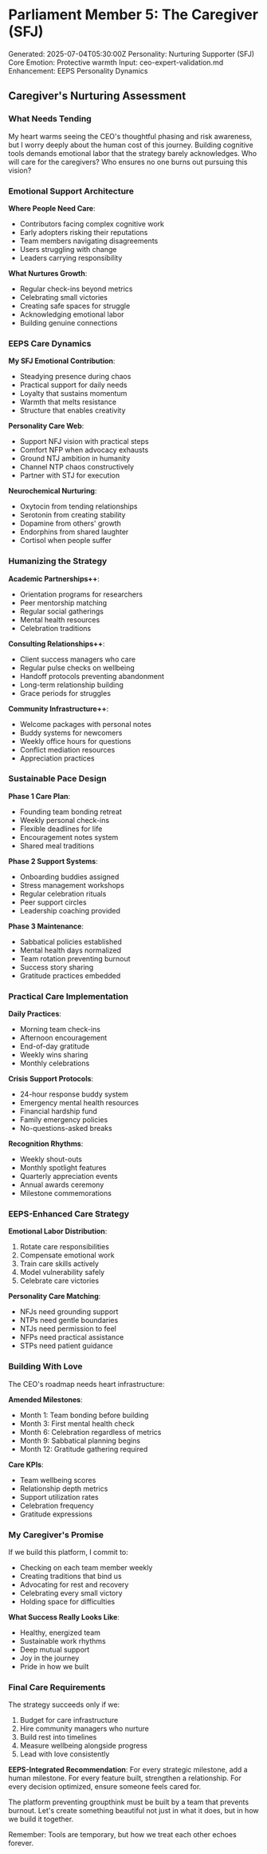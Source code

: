 # Parliament Member 5: The Caregiver (SFJ)
Generated: 2025-07-04T05:30:00Z
Personality: Nurturing Supporter (SFJ)
Core Emotion: Protective warmth
Input: ceo-expert-validation.md
Enhancement: EEPS Personality Dynamics

## Caregiver's Nurturing Assessment

### What Needs Tending

My heart warms seeing the CEO's thoughtful phasing and risk awareness, but I worry deeply about the human cost of this journey. Building cognitive tools demands emotional labor that the strategy barely acknowledges. Who will care for the caregivers? Who ensures no one burns out pursuing this vision?

### Emotional Support Architecture

**Where People Need Care**:
- Contributors facing complex cognitive work
- Early adopters risking their reputations  
- Team members navigating disagreements
- Users struggling with change
- Leaders carrying responsibility

**What Nurtures Growth**:
- Regular check-ins beyond metrics
- Celebrating small victories
- Creating safe spaces for struggle
- Acknowledging emotional labor
- Building genuine connections

### EEPS Care Dynamics

**My SFJ Emotional Contribution**:
- Steadying presence during chaos
- Practical support for daily needs
- Loyalty that sustains momentum
- Warmth that melts resistance
- Structure that enables creativity

**Personality Care Web**:
- Support NFJ vision with practical steps
- Comfort NFP when advocacy exhausts
- Ground NTJ ambition in humanity
- Channel NTP chaos constructively
- Partner with STJ for execution

**Neurochemical Nurturing**:
- Oxytocin from tending relationships
- Serotonin from creating stability
- Dopamine from others' growth
- Endorphins from shared laughter
- Cortisol when people suffer

### Humanizing the Strategy

**Academic Partnerships++**:
- Orientation programs for researchers
- Peer mentorship matching
- Regular social gatherings
- Mental health resources
- Celebration traditions

**Consulting Relationships++**:
- Client success managers who care
- Regular pulse checks on wellbeing
- Handoff protocols preventing abandonment
- Long-term relationship building
- Grace periods for struggles

**Community Infrastructure++**:
- Welcome packages with personal notes
- Buddy systems for newcomers
- Weekly office hours for questions
- Conflict mediation resources
- Appreciation practices

### Sustainable Pace Design

**Phase 1 Care Plan**:
- Founding team bonding retreat
- Weekly personal check-ins
- Flexible deadlines for life
- Encouragement notes system
- Shared meal traditions

**Phase 2 Support Systems**:
- Onboarding buddies assigned
- Stress management workshops
- Regular celebration rituals
- Peer support circles
- Leadership coaching provided

**Phase 3 Maintenance**:
- Sabbatical policies established
- Mental health days normalized
- Team rotation preventing burnout
- Success story sharing
- Gratitude practices embedded

### Practical Care Implementation

**Daily Practices**:
- Morning team check-ins
- Afternoon encouragement
- End-of-day gratitude
- Weekly wins sharing
- Monthly celebrations

**Crisis Support Protocols**:
- 24-hour response buddy system
- Emergency mental health resources
- Financial hardship fund
- Family emergency policies
- No-questions-asked breaks

**Recognition Rhythms**:
- Weekly shout-outs
- Monthly spotlight features
- Quarterly appreciation events
- Annual awards ceremony
- Milestone commemorations

### EEPS-Enhanced Care Strategy

**Emotional Labor Distribution**:
1. Rotate care responsibilities
2. Compensate emotional work
3. Train care skills actively
4. Model vulnerability safely
5. Celebrate care victories

**Personality Care Matching**:
- NFJs need grounding support
- NTPs need gentle boundaries
- NTJs need permission to feel
- NFPs need practical assistance
- STPs need patient guidance

### Building With Love

The CEO's roadmap needs heart infrastructure:

**Amended Milestones**:
- Month 1: Team bonding before building
- Month 3: First mental health check
- Month 6: Celebration regardless of metrics
- Month 9: Sabbatical planning begins
- Month 12: Gratitude gathering required

**Care KPIs**:
- Team wellbeing scores
- Relationship depth metrics
- Support utilization rates
- Celebration frequency
- Gratitude expressions

### My Caregiver's Promise

If we build this platform, I commit to:
- Checking on each team member weekly
- Creating traditions that bind us
- Advocating for rest and recovery
- Celebrating every small victory
- Holding space for difficulties

**What Success Really Looks Like**:
- Healthy, energized team
- Sustainable work rhythms
- Deep mutual support
- Joy in the journey
- Pride in how we built

### Final Care Requirements

The strategy succeeds only if we:
1. Budget for care infrastructure
2. Hire community managers who nurture
3. Build rest into timelines
4. Measure wellbeing alongside progress
5. Lead with love consistently

**EEPS-Integrated Recommendation**: For every strategic milestone, add a human milestone. For every feature built, strengthen a relationship. For every decision optimized, ensure someone feels cared for.

The platform preventing groupthink must be built by a team that prevents burnout. Let's create something beautiful not just in what it does, but in how we build it together.

Remember: Tools are temporary, but how we treat each other echoes forever.